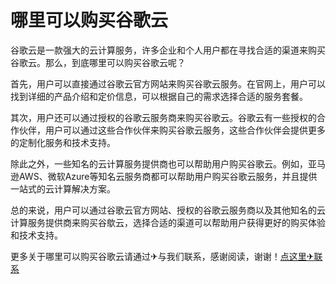 # 哪里可以购买谷歌云

谷歌云是一款强大的云计算服务，许多企业和个人用户都在寻找合适的渠道来购买谷歌云。那么，到底哪里可以购买谷歌云呢？

首先，用户可以直接通过谷歌云官方网站来购买谷歌云服务。在官网上，用户可以找到详细的产品介绍和定价信息，可以根据自己的需求选择合适的服务套餐。

其次，用户还可以通过授权的谷歌云服务商来购买谷歌云。谷歌云有一些授权的合作伙伴，用户可以通过这些合作伙伴来购买谷歌云服务，这些合作伙伴会提供更多的定制化服务和技术支持。

除此之外，一些知名的云计算服务提供商也可以帮助用户购买谷歌云。例如，亚马逊AWS、微软Azure等知名云服务商都可以帮助用户购买谷歌云服务，并且提供一站式的云计算解决方案。

总的来说，用户可以通过谷歌云官方网站、授权的谷歌云服务商以及其他知名的云计算服务提供商来购买谷歍云，选择合适的渠道可以帮助用户获得更好的购买体验和技术支持。

更多关于哪里可以购买谷歌云请通过✈与我们联系，感谢阅读，谢谢！[点这里✈联系](https://gg.k02.cc)